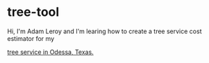 # tree-tool
Hi, I'm Adam Leroy and I'm learing how to create a tree service cost estimator for my <p><a href="https://treeremovalodessatx.com/">tree service in Odessa, Texas.</a></p>
